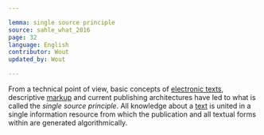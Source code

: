 ```yaml
---

lemma: single source principle
source: sahle_what_2016
page: 32
language: English
contributor: Wout
updated_by: Wout

---
```


From a technical point of view, basic concepts of [electronic texts](textDigital.html), descriptive [markup](markup.html) and current publishing architectures have led to what is called the _single source principle_. All knowledge about a [text](text.html) is united in a single information resource from which the publication and all textual forms within are generated algorithmically.
